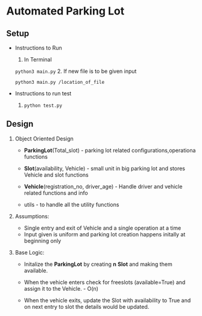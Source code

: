# Automated Parking Lot 
## Setup
 + Instructions to Run

    1. In Terminal

      `python3 main.py`
    2. If new file is to be given input

      `python3 main.py /location_of_file`
  
  + Instructions to run test

    1. `python test.py `
    
## Design
1. Object Oriented Design

      + **ParkingLot**(Total_slot) - parking lot related configurations,operationa functions

      + **Slot**(availability, Vehicle) - small unit in big parking lot and stores Vehicle and slot functions
      + **Vehicle**(registration_no, driver_age) - Handle driver and vehicle related functions and info  
      + utils - to handle all the utility functions
2. Assumptions:

    + Single entry and exit of     Vehicle and a single operation at a time
    + Input given is uniform and parking lot creation happens initally at beginning only
3. Base Logic:
    +  Initalize the **ParkingLot** by creating **n** **Slot** and making them available.

    +  When the vehicle enters check for freeslots (available=True) and assign it to the Vehicle. - O(n)

    + When the vehicle exits, update the Slot with availability to True and on next entry to slot the details would be updated.